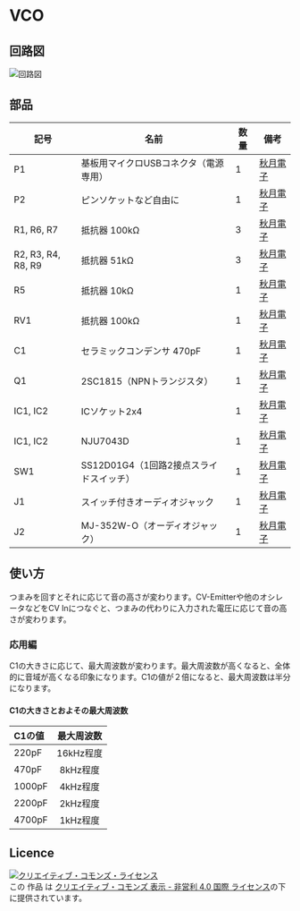 # VCO

## 回路図
![回路図](https://blog.qux-jp.com/wp-content/uploads/2019/08/VCO_with_pot.png)

## 部品
|記号|名前|数量|備考|
|---|-----------|-------|-------|
|P1   |基板用マイクロUSBコネクタ（電源専用）|1|[秋月電子](https://akizukidenshi.com/catalog/g/gC-10398/)|
|P2   |ピンソケットなど自由に|1|[秋月電子](https://akizukidenshi.com/catalog/g/gC-10097/)|
|R1, R6, R7|抵抗器 100kΩ|3|[秋月電子](https://akizukidenshi.com/catalog/g/gR-25104/)|
|R2, R3, R4, R8, R9|抵抗器 51kΩ|3|[秋月電子](https://akizukidenshi.com/catalog/g/gR-25513/)|
|R5|抵抗器 10kΩ|1|[秋月電子](https://akizukidenshi.com/catalog/g/gR-25103/)|
|RV1|抵抗器 100kΩ|1|[秋月電子](https://akizukidenshi.com/catalog/g/gP-06113/)|
|C1|セラミックコンデンサ 470pF|1|[秋月電子](https://akizukidenshi.com/catalog/g/gP-08130/)|
|Q1|2SC1815（NPNトランジスタ）|1|[秋月電子](https://akizukidenshi.com/catalog/g/gI-17089/)|
|IC1, IC2|ICソケット2x4|1|[秋月電子](https://akizukidenshi.com/catalog/g/gP-00017/)|
|IC1, IC2|NJU7043D|1|[秋月電子](https://akizukidenshi.com/catalog/g/gI-06840/)|
|SW1|SS12D01G4（1回路2接点スライドスイッチ）|1|[秋月電子](https://akizukidenshi.com/catalog/g/gP-12723/)|
|J1|スイッチ付きオーディオジャック|1|[秋月電子](https://akizukidenshi.com/catalog/g/gC-02384/)|
|J2|MJ-352W-O（オーディオジャック）|1|[秋月電子](https://akizukidenshi.com/catalog/g/gC-08958/)|


## 使い方
つまみを回すとそれに応じて音の高さが変わります。CV-Emitterや他のオシレータなどをCV Inにつなぐと、つまみの代わりに入力された電圧に応じて音の高さが変わります。

### 応用編
C1の大きさに応じて、最大周波数が変わります。最大周波数が高くなると、全体的に音域が高くなる印象になります。C1の値が２倍になると、最大周波数は半分になります。

#### C1の大きさとおよその最大周波数
|C1の値|最大周波数|
|:--- |:-----------:|
|220pF|16kHz程度|
|470pF|8kHz程度|
|1000pF|4kHz程度|
|2200pF|2kHz程度|
|4700pF|1kHz程度|


## Licence
<a rel="license" href="http://creativecommons.org/licenses/by-nc/4.0/"><img alt="クリエイティブ・コモンズ・ライセンス" style="border-width:0" src="https://i.creativecommons.org/l/by-nc/4.0/88x31.png" /></a><br />この 作品 は <a rel="license" href="http://creativecommons.org/licenses/by-nc/4.0/">クリエイティブ・コモンズ 表示 - 非営利 4.0 国際 ライセンス</a>の下に提供されています。
